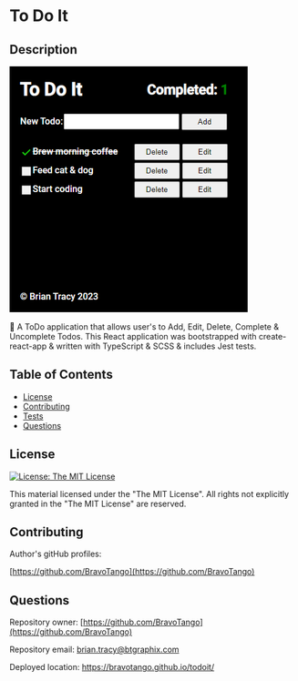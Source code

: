 # To Do It

## Description

![example image](/public/ToDoIt.png)<br/>

📐 A ToDo application that allows user's to Add, Edit, Delete, Complete & Uncomplete Todos. This React application was bootstrapped with create-react-app & written with TypeScript & SCSS & includes Jest tests.

## Table of Contents

- [License](#license)
- [Contributing](#contributing)
- [Tests](#tests)
- [Questions](#questions)

## License

[![License: The MIT License](https://img.shields.io/badge/License-MIT-yellow.svg)](https://opensource.org/licenses/MIT)

This material licensed under the "The MIT License". All rights not explicitly granted in the "The MIT License" are reserved.

## Contributing

Author's gitHub profiles:

[https://github.com/BravoTango](https://github.com/BravoTango)<br/>

## Questions

Repository owner:
[https://github.com/BravoTango](https://github.com/BravoTango)

Repository email:
<a href="mailto:brian.tracy@btgraphix.com">brian.tracy@btgraphix.com</a>

Deployed location:
<a href="https://bravotango.github.io/todoit/">https://bravotango.github.io/todoit/</a>
